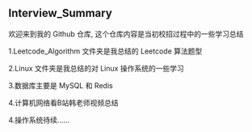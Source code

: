 ## Interview_Summary

欢迎来到我的 Github 仓库, 这个仓库内容是当初校招过程中的一些学习总结

1.Leetcode_Algorithm 文件夹是我总结的 Leetcode 算法题型

2.Linux 文件夹是我总结的对 Linux 操作系统的一些学习

3.数据库主要是 MySQL 和 Redis

4.计算机网络看B站韩老师视频总结

4.操作系统待续......